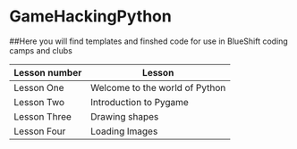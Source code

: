# GameHackingPython
##Here you will find templates and finshed code for use in BlueShift coding camps and clubs

Lesson number | Lesson
------------- | -------------
Lesson One    | Welcome to the world of Python 
Lesson Two    | Introduction to Pygame
Lesson Three  | Drawing shapes 
Lesson Four   | Loading Images 
